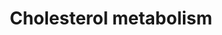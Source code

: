 ---
annotations:
- type: Pathway Ontology
  value: cholesterol metabolic pathway
- type: Pathway Ontology
  value: arterial occlusive disease pathway
authors:
- Susan
- '442798'
- I450472
- Khanspers
- MaintBot
- Mkutmon
- Christine Chichester
- Egonw
description: Cholesterol is essential for life - it's a required for the regulation
  of membrane fluidity. Cholesterol also serves as a precursor for many other biochemical
  pathways.  Cholesterol is synthesized throughout the body but mainly in liver, intestines,
  adrenal glands and reproductive organs. Synthesis starts with the combination of
  Acetyl-CoA and Acetoacetyl-CoA. An important intemediary in the synthesis of cholesterol
  is mevalonate.  Synthesis of cholesterol is regulated by a homeostatic mechanism.
last-edited: 2021-01-18
organisms:
- Rattus norvegicus
redirect_from:
- /index.php/Pathway:WP632
- /instance/WP632
schema-jsonld:
- '@context': https://schema.org/
  '@id': https://wikipathways.github.io/pathways/WP632.html
  '@type': Dataset
  creator:
    '@type': Organization
    name: WikiPathways
  description: Cholesterol is essential for life - it's a required for the regulation
    of membrane fluidity. Cholesterol also serves as a precursor for many other biochemical
    pathways.  Cholesterol is synthesized throughout the body but mainly in liver,
    intestines, adrenal glands and reproductive organs. Synthesis starts with the
    combination of Acetyl-CoA and Acetoacetyl-CoA. An important intemediary in the
    synthesis of cholesterol is mevalonate.  Synthesis of cholesterol is regulated
    by a homeostatic mechanism.
  keywords:
  - Soat1
  - Apoe
  - Mvd
  - Hmgcr
  - Dimethylallylpyrophosphate
  - Isopentenyl pyrophosphate
  - HDL
  - LDL
  - Mevalonate Pyrophosphat
  - Fatty Acid CoA
  - Acetoacetyl-CoA
  - Sc5d
  - Ldlr
  - Dehydrocholesterol
  - HMG-CoA
  - Nsdhl
  - Lipc
  - Farnesyl pyrophosphate
  - Geranyl pyrophosphate
  - Squalene
  - (S)-2,3-Epoxysqualene
  - Mevalonate
  - Lanosterin
  - Lrp1
  - Sc4mol
  - MVK
  - Cholesterol
  - Lss
  - Lpl
  - Idi1
  - Apoc1
  - VLDL
  - Cholesterol ester
  - Acetyl-CoA
  - Apoc2
  - Sqle
  - Hmgcs1
  - Scarb1
  - Lathosterol
  - Srebf1
  - Fdps
  - IDL
  - Dhcr7
  - Fdft1
  license: CC0
  name: Cholesterol metabolism
seo: CreativeWork
title: Cholesterol metabolism
wpid: WP632
---